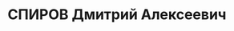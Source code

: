 ---
title: СПИРОВ Дмитрий Алексеевич
description: 'Род. в 1900, член ВКП(б) с 1925. Майор, помощник командира 122-го стрелкового
  полка 41-й стрелковой дивизии

  Арестован 03.10.1937. Приговор: ВК ВС СССР, 27.11.1937 – ВМН. Расстрелян 1937.

  Реабилитирован 16.01.1958'
---